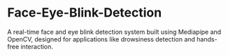 # Face-Eye-Blink-Detection
A real-time face and eye blink detection system built using Mediapipe and OpenCV, designed for applications like drowsiness detection and hands-free interaction.
